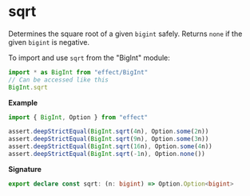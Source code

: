# sqrt

Determines the square root of a given `bigint` safely. Returns `none` if the given `bigint` is negative.

To import and use `sqrt` from the "BigInt" module:

```ts
import * as BigInt from "effect/BigInt"
// Can be accessed like this
BigInt.sqrt
```

**Example**

```ts
import { BigInt, Option } from "effect"

assert.deepStrictEqual(BigInt.sqrt(4n), Option.some(2n))
assert.deepStrictEqual(BigInt.sqrt(9n), Option.some(3n))
assert.deepStrictEqual(BigInt.sqrt(16n), Option.some(4n))
assert.deepStrictEqual(BigInt.sqrt(-1n), Option.none())
```

**Signature**

```ts
export declare const sqrt: (n: bigint) => Option.Option<bigint>
```
